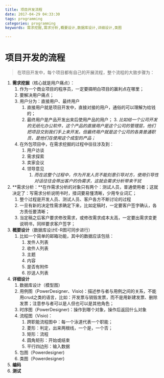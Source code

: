 ```yaml
---
title: 项目开发流程
date: 2017-04-29 04:33:30
tags: programming
categories: programming
keywords: 需求挖掘,需求分析,概要设计,数据库设计,详细设计,类图

---
```


# 项目开发的流程 #


> 在项目开发中，每个项目都有自己的开展流程，整个流程的大致步骤为：<!--more-->


1. **需求挖掘**（核心就是用户痛点）：
	1. 作为一个商业项目的程序员，一定要搞明白项目的赢利点在哪里；
	2. 要解决用户痛点；
	3. 用户分为：直接用户、最终用户
		1. 直接用户就是项目开发中，直接对接的用户，通俗的可以理解为给钱的；
		2. 最终用户是产品开发出来后使用产品的用户；
			3. *比如给一个公司开发的无纸化办公软件，这个产品的直接用户是这个公司的管理层，他们把项目交到我们手上来开发。但最终用户就是这个公司的各类普通职员，是他们在使用这个成型的产品；*
	4. 在外包项目中，在需求挖掘的过程中往往涉及到：
		1. 用户访谈
		2. 需求探索
		3. 卖家会议
		4. 领导意见
			1. *而在这整个过程中，作为开发人员不能刻意引导对方，使用引导性对话往往会带出客户的伪需求，这就会需求分析带来干扰*
2. **需求分析：**在作需求分析的对象只有两个：测试人员，普通使用者；这就决定了：写需求分析说明书时，措词要易懂清晰，少用专业词汇；
	1. 整个过程是开发人员、测试人员、客户各方不断讨论的过程
	2. 一旦有新的决定性需求确定下来，比如定稿时，一定要客户签字确认，各方责任要清晰；
	3. 当定稿之后客户要求修改需求，或修改需求成本太高，一定要出需求变更说明书，同样要求客户签字；
3. **概要设计**（数据库设计E-R图可同步进行）
	1. 比如一个简单的邮箱功能，其中的数据应该包括：
		1. 发件人列表
		2. 收件人列表
		3. 主题
		4. 内容
		5. 是否有附件
		6. 抄送人列表
7. **详细设计**
	1. 数据库设计（模型图）
	2. 用例图（PowerDesigner、Visio)：描述参与者与用例之间的关系，不能用crud之类的语言，比如：开发票与销毁发票，而不是用新建发票、删除发票；注意参与者可以是人但也可以是其他角色；
	3. 时序图（PowerDesigner)：操作到哪个对象，操作后返回什么对象
	4. 流程图（Visio)：
		1. 跨职能流程图中：每一个泳道代表一个职能；
		1. 菱形：判定，出来两根线，一个是，一个否；
		2. 矩形：流程
		3. 圆角矩形：开始或结束
		4. 平行四边形：输入数据
	5. 包图（Powerdesigner)
	6. 类图（Powerdesigner)
7. **编码**
8. **测试**
